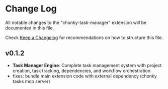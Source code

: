 # Change Log

All notable changes to the "chonky-task-manager" extension will be documented in this file.

Check [Keep a Changelog](http://keepachangelog.com/) for recommendations on how to structure this file.

## v0.1.2
- **Task Manager Engine**: Complete task management system with project creation, task tracking, dependencies, and workflow orchestration
- fixes: bundle main extension code with external dependency (chonky tasks mcp server)
